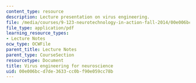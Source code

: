 ```yaml
---
content_type: resource
description: Lecture presentation on virus engineering.
file: /media/courses/9-123-neurotechnology-in-action-fall-2014/00e006bcd7de3633cc0bf90e059cc78b_MIT9_123F14_Lec7.pdf
file_type: application/pdf
learning_resource_types:
- Lecture Notes
ocw_type: OCWFile
parent_title: Lecture Notes
parent_type: CourseSection
resourcetype: Document
title: Virus engineering for neuroscience
uid: 00e006bc-d7de-3633-cc0b-f90e059cc78b
---
```

